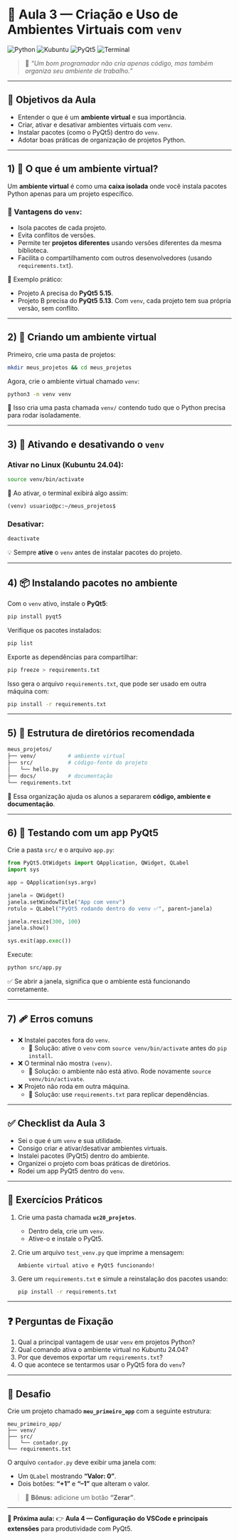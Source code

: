# 📗 Aula 3 — Criação e Uso de Ambientes Virtuais com `venv`

![Python](https://img.shields.io/badge/Python-3.12%2B-3776AB?logo=python&logoColor=white)
 ![Kubuntu](https://img.shields.io/badge/Kubuntu-24.04-0079C1?logo=kde&logoColor=white)
 ![PyQt5](https://img.shields.io/badge/Framework-PyQt5-41CD52?logo=qt&logoColor=white)
 ![Terminal](https://img.shields.io/badge/Ferramenta-Terminal-black?logo=gnu-bash&logoColor=white)

> 💬 *“Um bom programador não cria apenas código, mas também organiza seu ambiente de trabalho.”*

------

## 🎯 Objetivos da Aula

- Entender o que é um **ambiente virtual** e sua importância.
- Criar, ativar e desativar ambientes virtuais com `venv`.
- Instalar pacotes (como o PyQt5) dentro do `venv`.
- Adotar boas práticas de organização de projetos Python.

------

## 1) 🌱 O que é um ambiente virtual?

Um **ambiente virtual** é como uma **caixa isolada** onde você instala pacotes Python apenas para um projeto específico.

### 🔎 Vantagens do `venv`:

- Isola pacotes de cada projeto.
- Evita conflitos de versões.
- Permite ter **projetos diferentes** usando versões diferentes da mesma biblioteca.
- Facilita o compartilhamento com outros desenvolvedores (usando `requirements.txt`).

📌 Exemplo prático:

- Projeto A precisa do **PyQt5 5.15**.
- Projeto B precisa do **PyQt5 5.13**.
   Com `venv`, cada projeto tem sua própria versão, sem conflito.

------

## 2) 📁 Criando um ambiente virtual

Primeiro, crie uma pasta de projetos:

```bash
mkdir meus_projetos && cd meus_projetos
```

Agora, crie o ambiente virtual chamado `venv`:

```bash
python3 -m venv venv
```

📌 Isso cria uma pasta chamada `venv/` contendo tudo que o Python precisa para rodar isoladamente.

------

## 3) 🔑 Ativando e desativando o `venv`

### Ativar no Linux (Kubuntu 24.04):

```bash
source venv/bin/activate
```

🔎 Ao ativar, o terminal exibirá algo assim:

```
(venv) usuario@pc:~/meus_projetos$
```

### Desativar:

```bash
deactivate
```

💡 Sempre **ative** o `venv` antes de instalar pacotes do projeto.

------

## 4) 📦 Instalando pacotes no ambiente

Com o `venv` ativo, instale o **PyQt5**:

```bash
pip install pyqt5
```

Verifique os pacotes instalados:

```bash
pip list
```

Exporte as dependências para compartilhar:

```bash
pip freeze > requirements.txt
```

Isso gera o arquivo `requirements.txt`, que pode ser usado em outra máquina com:

```bash
pip install -r requirements.txt
```

------

## 5) 🧰 Estrutura de diretórios recomendada

```bash
meus_projetos/
├── venv/          # ambiente virtual
├── src/           # código-fonte do projeto
│   └── hello.py
├── docs/          # documentação
└── requirements.txt
```

📌 Essa organização ajuda os alunos a separarem **código, ambiente e documentação**.

------

## 6) 🧪 Testando com um app PyQt5

Crie a pasta `src/` e o arquivo `app.py`:

```python
from PyQt5.QtWidgets import QApplication, QWidget, QLabel
import sys

app = QApplication(sys.argv)

janela = QWidget()
janela.setWindowTitle("App com venv")
rotulo = QLabel("PyQt5 rodando dentro do venv ✅", parent=janela)

janela.resize(300, 100)
janela.show()

sys.exit(app.exec())
```

Execute:

```bash
python src/app.py
```

✅ Se abrir a janela, significa que o ambiente está funcionando corretamente.

------

## 7) 🩹 Erros comuns

- ❌ Instalei pacotes fora do `venv`.
  - 🔎 Solução: ative o `venv` com `source venv/bin/activate` antes do `pip install`.
- ❌ O terminal não mostra `(venv)`.
  - 🔎 Solução: o ambiente não está ativo. Rode novamente `source venv/bin/activate`.
- ❌ Projeto não roda em outra máquina.
  - 🔎 Solução: use `requirements.txt` para replicar dependências.

------

## ✅ Checklist da Aula 3

-  Sei o que é um `venv` e sua utilidade.
-  Consigo criar e ativar/desativar ambientes virtuais.
-  Instalei pacotes (PyQt5) dentro do ambiente.
-  Organizei o projeto com boas práticas de diretórios.
-  Rodei um app PyQt5 dentro do `venv`.

------

## 🧪 Exercícios Práticos

1. Crie uma pasta chamada **`uc20_projetos`**.

   - Dentro dela, crie um `venv`.
   - Ative-o e instale o PyQt5.

2. Crie um arquivo `test_venv.py` que imprime a mensagem:

   ```
   Ambiente virtual ativo e PyQt5 funcionando!
   ```

3. Gere um `requirements.txt` e simule a reinstalação dos pacotes usando:

   ```bash
   pip install -r requirements.txt
   ```

------

## ❓ Perguntas de Fixação

1. Qual a principal vantagem de usar `venv` em projetos Python?
2. Qual comando ativa o ambiente virtual no Kubuntu 24.04?
3. Por que devemos exportar um `requirements.txt`?
4. O que acontece se tentarmos usar o PyQt5 fora do `venv`?

------

## 🧠 Desafio

Crie um projeto chamado **`meu_primeiro_app`** com a seguinte estrutura:

```
meu_primeiro_app/
├── venv/
├── src/
│   └── contador.py
└── requirements.txt
```

O arquivo `contador.py` deve exibir uma janela com:

- Um `QLabel` mostrando **“Valor: 0”**.
- Dois botões: **“+1”** e **“–1”** que alteram o valor.

> 🔹 **Bônus:** adicione um botão **“Zerar”**.

------

🔭 **Próxima aula:**
 👉 **Aula 4 — Configuração do VSCode e principais extensões** para produtividade com PyQt5.